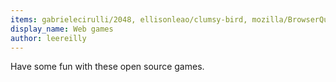 ```yaml
---
items: gabrielecirulli/2048, ellisonleao/clumsy-bird, mozilla/BrowserQuest, AlexNisnevich/untrusted, doublespeakgames/adarkroom, Hextris/hextris, Q42/0hh1
display_name: Web games
author: leereilly
---
```

Have some fun with these open source games.
